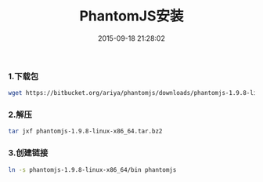 ﻿---
layout:     post
title:		PhantomJS安装	
date:       2015-09-18 21:28:02
summary:    PhantomJS安装	
categories: jekyll
thumbnail: jekyll
tags:
 - PhantomJS
---


### 1.下载包
```bash
wget https://bitbucket.org/ariya/phantomjs/downloads/phantomjs-1.9.8-linux-x86_64.tar.bz2
```
 
### 2.解压
```bash
tar jxf phantomjs-1.9.8-linux-x86_64.tar.bz2
```

### 3.创建链接
```bash
ln -s phantomjs-1.9.8-linux-x86_64/bin phantomjs
```





